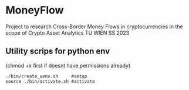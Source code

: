 # MoneyFlow
Project to research Cross-Border Money Flows in cryptocurrencies in the scope of Crypto Asset Analytics TU WIEN SS 2023



## Utility scrips for python env
(chmod +x first if doesnt have permissions already)
```shell
./bin/create_venv.sh     #setup
source ./bin/activate.sh #activate
```

